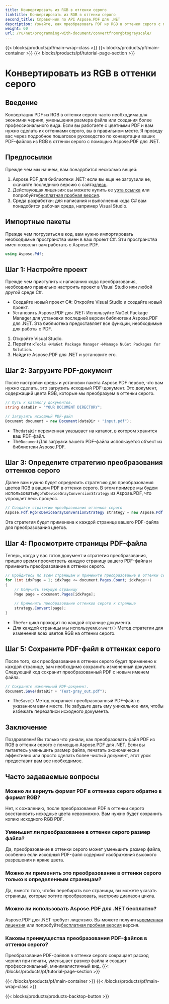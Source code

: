 ```yaml
---
title: Конвертировать из RGB в оттенки серого
linktitle: Конвертировать из RGB в оттенки серого
second_title: Справочник по API Aspose.PDF для .NET
description: Узнайте, как преобразовать PDF из RGB в оттенки серого с помощью Aspose.PDF для .NET. Пошаговое руководство по упрощению преобразования цветов PDF и экономии места в файле.
weight: 60
url: /ru/net/programming-with-document/convertfromrgbtograyscale/
---
```


{{< blocks/products/pf/main-wrap-class >}}
{{< blocks/products/pf/main-container >}}
{{< blocks/products/pf/tutorial-page-section >}}

# Конвертировать из RGB в оттенки серого

## Введение

Конвертация PDF из RGB в оттенки серого часто необходима для экономии чернил, уменьшения размера файла или создания более профессионального вида. Если вы работаете с цветными PDF и вам нужно сделать их оттенками серого, вы в правильном месте. Я проведу вас через подробное пошаговое руководство по конвертации ваших PDF-файлов из RGB в оттенки серого с помощью Aspose.PDF для .NET.

## Предпосылки

Прежде чем мы начнем, вам понадобится несколько вещей:

1.  Aspose.PDF для библиотеки .NET: если вы еще не загрузили ее, скачайте последнюю версию с сайта[здесь](https://releases.aspose.com/pdf/net/).
2.  Действующая лицензия: вы можете купить ее у[эта ссылка](https://purchase.aspose.com/buy) или попробуйте[бесплатная пробная версия](https://releases.aspose.com/).
3. Среда разработки: для написания и выполнения кода C# вам понадобится рабочая среда, например Visual Studio.

## Импортные пакеты

Прежде чем погрузиться в код, вам нужно импортировать необходимые пространства имен в ваш проект C#. Эти пространства имен позволят вам работать с Aspose.PDF.

```csharp
using Aspose.Pdf;
```

## Шаг 1: Настройте проект

Прежде чем приступить к написанию кода преобразования, необходимо правильно настроить проект в Visual Studio или любой другой среде C#.

- Создайте новый проект C#: Откройте Visual Studio и создайте новый проект.
- Установить Aspose.PDF для .NET: Используйте NuGet Package Manager для установки последней версии библиотеки Aspose.PDF для .NET. Эта библиотека предоставляет все функции, необходимые для работы с PDF.

1. Откройте Visual Studio.
2.  Перейти к`Tools` ->`NuGet Package Manager` ->`Manage NuGet Packages for Solution`.
3. Найдите Aspose.PDF для .NET и установите его.

## Шаг 2: Загрузите PDF-документ

После настройки среды и установки пакета Aspose.PDF первое, что вам нужно сделать, это загрузить исходный PDF-документ. Это документ, содержащий цвета RGB, которые мы преобразуем в оттенки серого.

```csharp
// Путь к каталогу документов.
string dataDir = "YOUR DOCUMENT DIRECTORY";

// Загрузить исходный PDF-файл
Document document = new Document(dataDir + "input.pdf");
```

-  The`dataDir` переменная указывает на каталог, в котором хранится ваш PDF-файл.
-  The`Document`Для загрузки вашего PDF-файла используется объект из библиотеки Aspose.PDF.

## Шаг 3: Определите стратегию преобразования оттенков серого

 Далее вам нужно будет определить стратегию для преобразования цветов RGB в вашем PDF в оттенки серого. В этом примере мы будем использовать`RgbToDeviceGrayConversionStrategy` из Aspose.PDF, что упрощает весь процесс.

```csharp
// Создайте стратегию преобразования оттенков серого
Aspose.Pdf.RgbToDeviceGrayConversionStrategy strategy = new Aspose.Pdf.RgbToDeviceGrayConversionStrategy();
```

Эта стратегия будет применена к каждой странице вашего PDF-файла для преобразования цветов.

## Шаг 4: Просмотрите страницы PDF-файла

Теперь, когда у вас готов документ и стратегия преобразования, пришло время просмотреть каждую страницу вашего PDF-файла и применить преобразование в оттенки серого. 

```csharp
// Пройдитесь по всем страницам и примените преобразование в оттенки серого
for (int idxPage = 1; idxPage <= document.Pages.Count; idxPage++)
{
    // Получить текущую страницу
    Page page = document.Pages[idxPage];
    
    // Применить преобразование оттенков серого к странице
    strategy.Convert(page);
}
```

-  The`for` цикл проходит по каждой странице документа.
-  Для каждой страницы мы используем`Convert()` Метод стратегии для изменения всех цветов RGB на оттенки серого.

## Шаг 5: Сохраните PDF-файл в оттенках серого

После того, как преобразование в оттенки серого будет применено к каждой странице, вам необходимо сохранить измененный документ. Следующий код сохранит преобразованный PDF с новым именем файла.

```csharp
// Сохраните измененный PDF-документ.
document.Save(dataDir + "Test-gray_out.pdf");
```

-  The`Save()` Метод сохраняет преобразованный PDF-файл в указанном вами месте. Не забудьте дать ему уникальное имя, чтобы избежать перезаписи исходного документа.

## Заключение

Поздравляем! Вы только что узнали, как преобразовать файл PDF из RGB в оттенки серого с помощью Aspose.PDF для .NET. Если вы пытаетесь уменьшить размер файла, печатать экономически эффективно или просто сделать более чистый документ, этот урок предоставит вам все необходимое.

## Часто задаваемые вопросы

### Можно ли вернуть формат PDF в оттенках серого обратно в формат RGB?

Нет, к сожалению, после преобразования PDF в оттенки серого восстановить исходные цвета невозможно. Вам нужно будет сохранить копию исходного RGB PDF.

### Уменьшит ли преобразование в оттенки серого размер файла?

Да, преобразование в оттенки серого может уменьшить размер файла, особенно если исходный PDF-файл содержит изображения высокого разрешения и яркие цвета.

### Можно ли применить это преобразование в оттенки серого только к определенным страницам?

Да, вместо того, чтобы перебирать все страницы, вы можете указать страницы, которые хотите преобразовать, настроив диапазон цикла.

### Можно ли использовать Aspose.PDF для .NET бесплатно?

 Aspose.PDF для .NET требует лицензию. Вы можете получить[временная лицензия](https://purchase.aspose.com/temporary-license/) или попробуйте[бесплатная пробная версия](https://releases.aspose.com/) версия.

### Каковы преимущества преобразования PDF-файлов в оттенки серого?

Преобразование PDF-файлов в оттенки серого сокращает расход чернил при печати, уменьшает размер файла и создает профессиональный, минималистичный вид.
{{< /blocks/products/pf/tutorial-page-section >}}

{{< /blocks/products/pf/main-container >}}
{{< /blocks/products/pf/main-wrap-class >}}

{{< blocks/products/products-backtop-button >}}
